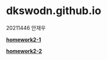 # dkswodn.github.io
20211446 안재우

[**homework2-1**](https://dkswodn.github.io/homework2-1.html)

[**homework2-2**](https://dkswodn.github.io/homework2-2.html)
